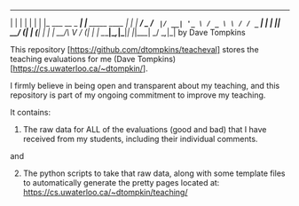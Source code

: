  _                  _                     _ 
| |                | |                   | |
| |_ ___  __ _  ___| |__   _____   ____ _| |
| __/ _ \/ _` |/ __| '_ \ / _ \ \ / / _` | |
| ||  __/ (_| | (__| | | |  __/\ V / (_| | |
 \__\___|\__,_|\___|_| |_|\___| \_/ \__,_|_|
                            by Dave Tompkins 
 
This repository [https://github.com/dtompkins/teacheval] stores the teaching evaluations for me (Dave Tompkins) [https://cs.uwaterloo.ca/~dtompkin/].

I firmly believe in being open and transparent about my teaching, and this repository is part of my ongoing commitment to improve my teaching.

It contains:

1) The raw data for ALL of the evaluations (good and bad) that I have received from my students, including their individual comments.

and

2) The python scripts to take that raw data, along with some template files to automatically generate the pretty pages located at: https://cs.uwaterloo.ca/~dtompkin/teaching/
